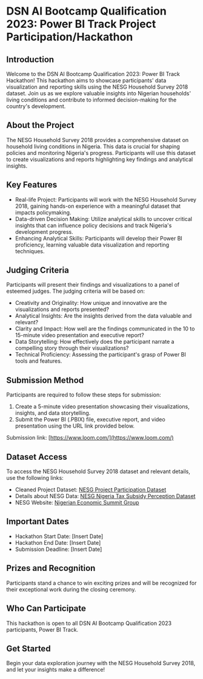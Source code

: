 # DSN AI Bootcamp Qualification 2023: Power BI Track Project Participation/Hackathon

## Introduction

Welcome to the DSN AI Bootcamp Qualification 2023: Power BI Track Hackathon! This hackathon aims to showcase participants' data visualization and reporting skills using the NESG Household Survey 2018 dataset. Join us as we explore valuable insights into Nigerian households' living conditions and contribute to informed decision-making for the country's development.

## About the Project

The NESG Household Survey 2018 provides a comprehensive dataset on household living conditions in Nigeria. This data is crucial for shaping policies and monitoring Nigeria's progress. Participants will use this dataset to create visualizations and reports highlighting key findings and analytical insights.

## Key Features

- Real-life Project: Participants will work with the NESG Household Survey 2018, gaining hands-on experience with a meaningful dataset that impacts policymaking.
- Data-driven Decision Making: Utilize analytical skills to uncover critical insights that can influence policy decisions and track Nigeria's development progress.
- Enhancing Analytical Skills: Participants will develop their Power BI proficiency, learning valuable data visualization and reporting techniques.

## Judging Criteria

Participants will present their findings and visualizations to a panel of esteemed judges. The judging criteria will be based on:

- Creativity and Originality: How unique and innovative are the visualizations and reports presented?
- Analytical Insights: Are the insights derived from the data valuable and relevant?
- Clarity and Impact: How well are the findings communicated in the 10 to 15-minute video presentation and executive report?
- Data Storytelling: How effectively does the participant narrate a compelling story through their visualizations?
- Technical Proficiency: Assessing the participant's grasp of Power BI tools and features.

## Submission Method

Participants are required to follow these steps for submission:

1. Create a 5-minute video presentation showcasing their visualizations, insights, and data storytelling.
2. Submit the Power BI (.PBIX) file, executive report, and video presentation using the URL link provided below.

Submission link: [https://www.loom.com/](https://www.loom.com/)

## Dataset Access

To access the NESG Household Survey 2018 dataset and relevant details, use the following links:

- Cleaned Project Dataset: [NESG Project Participation Dataset](link_here)
- Details about NESG Data: [NESG Nigeria Tax Subsidy Perception Dataset](link_here)
- NESG Website: [Nigerian Economic Summit Group](link_here)

## Important Dates

- Hackathon Start Date: [Insert Date]
- Hackathon End Date: [Insert Date]
- Submission Deadline: [Insert Date]

## Prizes and Recognition

Participants stand a chance to win exciting prizes and will be recognized for their exceptional work during the closing ceremony.

## Who Can Participate

This hackathon is open to all DSN AI Bootcamp Qualification 2023 participants, Power BI Track.

## Get Started

Begin your data exploration journey with the NESG Household Survey 2018, and let your insights make a difference!


 
